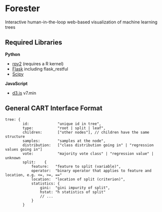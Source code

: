 # Forester
Interactive human-in-the-loop web-based visualization of machine learning trees

## Required Libraries
__Python__
* [rpy2](https://github.com/rpy2/rpy2) (requires a R kernel)
* [Flask](https://flask.palletsprojects.com/en/2.1.x/) including flask_restful
* [Scipy](https://scipy.org)

__JavaScript__
* [d3.js](https://d3js.org) v7.min

## General CART Interface Format
```
tree: {
        id:             "unique id in tree",
        type:           "root | split | leaf",
        children:       ["other nodes"], // children have the same structure
        samples:        "samples at the node",
        distribution:   ["class distribution going in" | "regression values going in"]
        vote:           "majority vote class" | "regression value" | unknown
        split:    {
            feature:   "feature to split (variable)",
            operator:  "binary operator that applies to feature and location, e.g. <=, >=, =="
            location:  "location of split (criterion)",
            statistics: {
                gini:  "gini impurity of split",
                hstat: "h statistics of split"
                // ...
            }
        }
```
